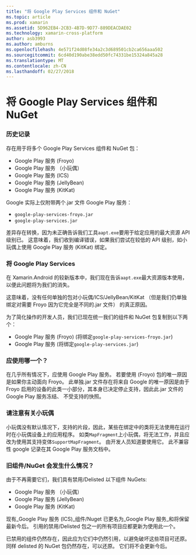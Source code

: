 ```yaml
---
title: "将 Google Play Services 组件和 NuGet"
ms.topic: article
ms.prod: xamarin
ms.assetid: 5D962EB4-2CB3-4B7D-9D77-889DEACDAE02
ms.technology: xamarin-cross-platform
author: asb3993
ms.author: amburns
ms.openlocfilehash: 4e571f24d08fe34a2c3d689501cb2ca656aaa502
ms.sourcegitcommit: 6cd40d190abe38edd50fc74331be15324a845a28
ms.translationtype: MT
ms.contentlocale: zh-CN
ms.lasthandoff: 02/27/2018
---
```

# <a name="unifying-google-play-services-components-and-nuget"></a>将 Google Play Services 组件和 NuGet

### <a name="history"></a>历史记录

存在用于将多个 Google Play Services 组件和 NuGet 包：

-   Google Play 服务 (Froyo)
-   Google Play 服务 （小玩偶）
-   Google Play 服务 (ICS)
-   Google Play 服务 (JellyBean)
-   Google Play 服务 (KitKat)

Google 实际上仅附带两个.jar 文件 Google Play 服务：

-   `google-play-services-froyo.jar`
-   `google-play-services.jar`

差异存在转换，因为未正确告诉我们工具`aapt.exe`要用于给定应用的最大资源 API 级别已。 这意味着，我们收到编译错误，如果我们尝试在较低的 API 级别，如小玩偶上使用 Google Play 服务 (KitKat) 绑定。

### <a name="unifying-google-play-services"></a>将 Google Play Services

在 Xamarin.Android 的较新版本中，我们现在告诉`aapt.exe`最大资源版本使用，以便此问题将为我们的消失。

这意味着，没有任何单独的包对小玩偶/ICS/JellyBean/KitKat （但是我们仍单独绑定对需要 Froyo 因为它完全是不同的.jar 文件） 的真正原因。

为了简化操作的开发人员，我们已现在统一我们的组件和 NuGet 包复制到以下两个：

-   Google Play 服务 (Froyo) (将绑定`google-play-services-froyo.jar`)
-   Google Play 服务 (将绑定`google-play-services.jar`)

### <a name="which-one-should-be-used"></a>应使用哪一个？

在几乎所有情况下，应使用 Google Play 服务。 若要使用 (Froyo) 包的唯一原因是如果你主动面向 Froyo。 此单独.jar 文件存在将来自 Google 的唯一原因是由于 Froyo 启用的设备的此类一小部分，其本身已决定停止支持，因此此.jar 文件的 Google Play 服务冻结、 不受支持的快照。

### <a name="note-about-gingerbread"></a>请注意有关小玩偶

小玩偶没有默认情况下，支持的片段，因此，某些在绑定中的类将无法使用在运行时在小玩偶设备上的应用程序。 如类`MapFragment`上小玩偶，将无法工作，并且应改为使用其支持变体`SupportMapFragment`。 由开发人员知道要使用它。 此不兼容性 google 记录在其 Google Play 服务文档中。

### <a name="what-happens-to-the-old-componentsnugets"></a>旧组件/NuGet 会发生什么情况？

由于不再需要它们，我们具有禁用/Delisted 以下组件 NuGets:

-   Google Play 服务 （小玩偶）
-   Google Play 服务 (JellyBean)
-   Google Play 服务 (KitKat)

现有_Google Play 服务 (ICS)_组件/Nuget 已更名为_Google Play 服务_和将保留最新今后。 引用的禁用/Delisted 包之一的所有项目应都更新为使用此一个。

已禁用的组件仍然存在，因此应为它们中仍然引用，以避免破坏这些项目可还原。 同样 delisted 的 NuGet 包仍然存在，可以还原。 它们将不会更新今后。
